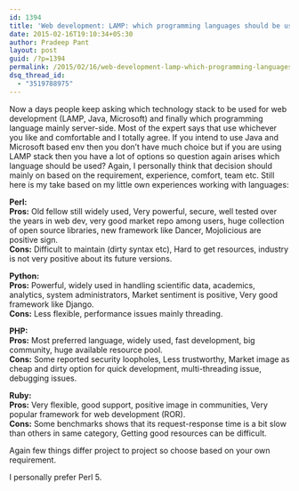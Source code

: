 ```yaml
---
id: 1394
title: 'Web development: LAMP: which programming languages should be used: Some thoughts'
date: 2015-02-16T19:10:34+05:30
author: Pradeep Pant
layout: post
guid: /?p=1394
permalink: /2015/02/16/web-development-lamp-which-programming-languages-should-be-used-some-thoughts/
dsq_thread_id:
  - "3519788975"
---
```

Now a days people keep asking which technology stack to be used for web development (LAMP, Java, Microsoft) and finally which programming language mainly server-side. Most of the expert says that use whichever you like and comfortable and I totally agree. If you intend to use Java and Microsoft based env then you don&#8217;t have much choice but if you are using LAMP stack then you have a lot of options so question again arises which language should be used? Again, I personally think that decision should mainly on based on the requirement, experience, comfort, team etc. Still here is my take based on my little own experiences working with languages:

**Perl:**  
**Pros:** Old fellow still widely used, Very powerful, secure, well tested over the years in web dev, very good market repo among users, huge collection of open source libraries, new framework like Dancer, Mojolicious are positive sign.  
**Cons:** Difficult to maintain (dirty syntax etc), Hard to get resources, industry is not very positive about its future versions.

**Python:**  
**Pros:** Powerful, widely used in handling scientific data, academics, analytics, system administrators, Market sentiment is positive, Very good framework like Django.  
**Cons:** Less flexible, performance issues mainly threading.

**PHP:**  
**Pros:** Most preferred language, widely used, fast development, big community, huge available resource pool.  
**Cons:** Some reported security loopholes, Less trustworthy, Market image as cheap and dirty option for quick development, multi-threading issue, debugging issues.

**Ruby:**  
**Pros:** Very flexible, good support, positive image in communities, Very popular framework for web development (ROR).  
**Cons:** Some benchmarks shows that its request-response time is a bit slow than others in same category, Getting good resources can be difficult.

Again few things differ project to project so choose based on your own requirement.

I personally prefer Perl 5.